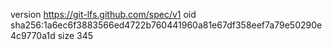 version https://git-lfs.github.com/spec/v1
oid sha256:1a6ec6f3883566ed4722b760441960a81e67df358eef7a79e50290e4c9770a1d
size 345
